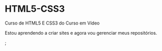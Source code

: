 # HTML5-CSS3
 Curso de HTML5 E CSS3 do Curso em Vídeo

Estou aprendendo a criar sites e agora vou  gerenciar meus repositórios.

<a hrerf="https://marcelaboel.github.io/html-css">;

